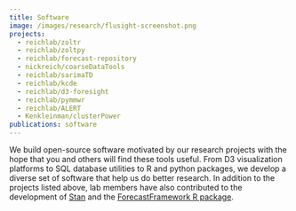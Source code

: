 ```yaml
---
title: Software
image: /images/research/flusight-screenshot.png
projects:
  - reichlab/zoltr
  - reichlab/zoltpy
  - reichlab/forecast-repository
  - nickreich/coarseDataTools
  - reichlab/sarimaTD
  - reichlab/kcde
  - reichlab/d3-foresight
  - reichlab/pymmwr
  - reichlab/ALERT
  - Kenkleinman/clusterPower
publications: software
---
```

We build open-source software motivated by our research projects with the  hope that you and others will find these tools useful. From D3 visualization platforms to SQL database utilities to R and python packages, we develop a diverse set of software that help us do better research. In addition to the projects listed above, lab members have also contributed to the development of [Stan](http://mc-stan.org/) and the [ForecastFramework R package](https://github.com/HopkinsIDD/ForecastFramework). 